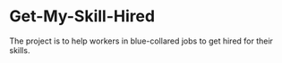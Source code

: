 # Get-My-Skill-Hired
The project is to help workers in blue-collared jobs to get hired for their skills.
